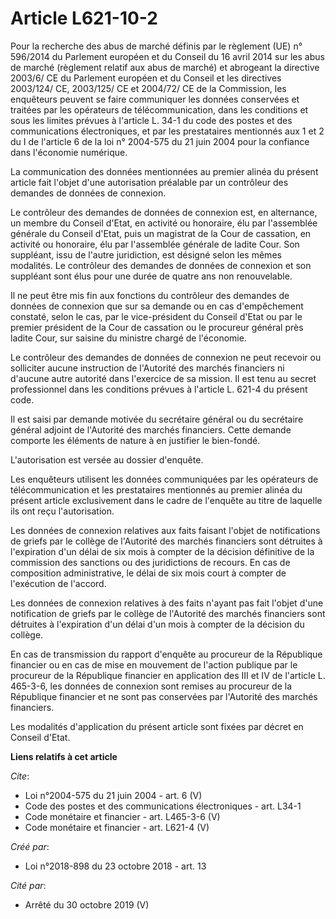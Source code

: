 # Article L621-10-2

Pour la recherche des abus de marché définis par le règlement (UE) n° 596/2014 du Parlement européen et du Conseil du 16
avril 2014 sur les abus de marché (règlement relatif aux abus de marché) et abrogeant la directive 2003/6/ CE du Parlement
européen et du Conseil et les directives 2003/124/ CE, 2003/125/ CE et 2004/72/ CE de la Commission, les enquêteurs peuvent
se faire communiquer les données conservées et traitées par les opérateurs de télécommunication, dans les conditions et sous
les limites prévues à l'article L. 34-1 du code des postes et des communications électroniques, et par les prestataires
mentionnés aux 1 et 2 du I de l'article 6 de la loi n° 2004-575 du 21 juin 2004 pour la confiance dans l'économie numérique. 

La communication des données mentionnées au premier alinéa du présent article fait l'objet d'une autorisation préalable par
un contrôleur des demandes de données de connexion. 

Le contrôleur des demandes de données de connexion est, en alternance, un membre du Conseil d'Etat, en activité ou honoraire,
élu par l'assemblée générale du Conseil d'Etat, puis un magistrat de la Cour de cassation, en activité ou honoraire, élu par
l'assemblée générale de ladite Cour. Son suppléant, issu de l'autre juridiction, est désigné selon les mêmes modalités. Le
contrôleur des demandes de données de connexion et son suppléant sont élus pour une durée de quatre ans non renouvelable. 

Il ne peut être mis fin aux fonctions du contrôleur des demandes de données de connexion que sur sa demande ou en cas
d'empêchement constaté, selon le cas, par le vice-président du Conseil d'Etat ou par le premier président de la Cour de
cassation ou le procureur général près ladite Cour, sur saisine du ministre chargé de l'économie. 

Le contrôleur des demandes de données de connexion ne peut recevoir ou solliciter aucune instruction de l'Autorité des
marchés financiers ni d'aucune autre autorité dans l'exercice de sa mission. Il est tenu au secret professionnel dans les
conditions prévues à l'article L. 621-4 du présent code. 

Il est saisi par demande motivée du secrétaire général ou du secrétaire général adjoint de l'Autorité des marchés financiers.
Cette demande comporte les éléments de nature à en justifier le bien-fondé. 

L'autorisation est versée au dossier d'enquête. 

Les enquêteurs utilisent les données communiquées par les opérateurs de télécommunication et les prestataires mentionnés au
premier alinéa du présent article exclusivement dans le cadre de l'enquête au titre de laquelle ils ont reçu l'autorisation. 

Les données de connexion relatives aux faits faisant l'objet de notifications de griefs par le collège de l'Autorité des
marchés financiers sont détruites à l'expiration d'un délai de six mois à compter de la décision définitive de la commission
des sanctions ou des juridictions de recours. En cas de composition administrative, le délai de six mois court à compter de
l'exécution de l'accord. 

Les données de connexion relatives à des faits n'ayant pas fait l'objet d'une notification de griefs par le collège de
l'Autorité des marchés financiers sont détruites à l'expiration d'un délai d'un mois à compter de la décision du collège. 

En cas de transmission du rapport d'enquête au procureur de la République financier ou en cas de mise en mouvement de
l'action publique par le procureur de la République financier en application des III et IV de l'article L. 465-3-6, les
données de connexion sont remises au procureur de la République financier et ne sont pas conservées par l'Autorité des
marchés financiers. 

Les modalités d'application du présent article sont fixées par décret en Conseil d'Etat.

**Liens relatifs à cet article**

_Cite_:

  - Loi n°2004-575 du 21 juin 2004 - art. 6 (V)
  - Code des postes et des communications électroniques - art. L34-1
  - Code monétaire et financier - art. L465-3-6 (V)
  - Code monétaire et financier - art. L621-4 (V)

_Créé par_:

  - Loi n°2018-898 du 23 octobre 2018 - art. 13

_Cité par_:

  - Arrêté du 30 octobre 2019 (V)
